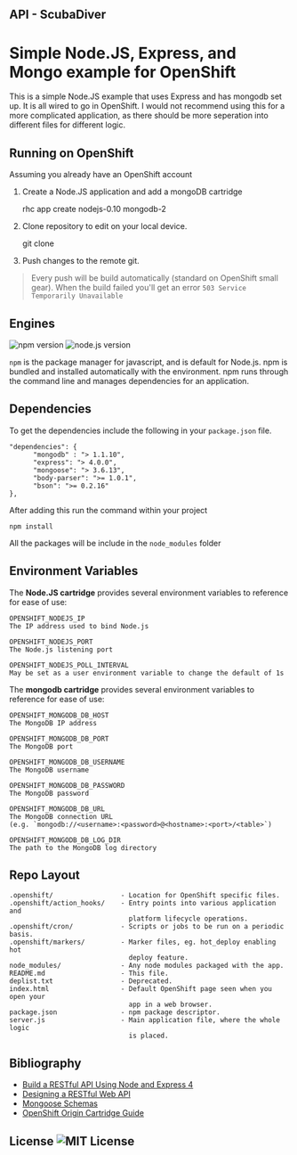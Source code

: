
API - ScubaDiver
----------------

Simple Node.JS, Express, and Mongo example for OpenShift
=========================================================

This is a simple Node.JS example that uses Express and has mongodb set up. It is all wired to go in OpenShift.
I would not recommend using this for a more complicated application, as there should be more seperation into different files for different logic.


Running on OpenShift
--------------------

Assuming you already have an OpenShift account

1) Create a Node.JS application and add a mongoDB cartridge

	rhc app create <your app name> nodejs-0.10 mongodb-2 

2) Clone repository to edit on your local device.

	git clone <link to repo>

3) Push changes to the remote git. 

> Every push will be build automatically (standard on OpenShift small gear). When the build failed you'll get an error `503 Service Temporarily Unavailable`


Engines
-----------

![npm version](https://img.shields.io/npm/v/npm.svg) ![node.js version](https://img.shields.io/node/v/gh-badges.svg)

`npm` is the package manager for javascript, and is default for Node.js. npm is bundled and installed automatically with the environment. npm runs through the command line and manages dependencies for an application.

Dependencies
-------------------

To get the dependencies include the following in your `package.json` file.

    "dependencies": {
          "mongodb" : "> 1.1.10",
          "express": "> 4.0.0",
          "mongoose": "> 3.6.13",
          "body-parser": ">= 1.0.1",
          "bson": ">= 0.2.16" 
    },

After adding this run the command within your project

    npm install

All the packages will be include in the `node_modules` folder

Environment Variables
--------

The **Node.JS cartridge** provides several environment variables to reference for ease of use:

    OPENSHIFT_NODEJS_IP
    The IP address used to bind Node.js
 
    OPENSHIFT_NODEJS_PORT 
    The Node.js listening port
 
    OPENSHIFT_NODEJS_POLL_INTERVAL 
    May be set as a user environment variable to change the default of 1s


The **mongodb cartridge** provides several environment variables to reference for ease of use:

    OPENSHIFT_MONGODB_DB_HOST 
    The MongoDB IP address
    
    OPENSHIFT_MONGODB_DB_PORT 
    The MongoDB port 
    
    OPENSHIFT_MONGODB_DB_USERNAME 
    The MongoDB username
	
    OPENSHIFT_MONGODB_DB_PASSWORD 
    The MongoDB password
	
    OPENSHIFT_MONGODB_DB_URL 
    The MongoDB connection URL 
    (e.g. `mongodb://<username>:<password>@<hostname>:<port>/<table>`)
	
    OPENSHIFT_MONGODB_DB_LOG_DIR 
    The path to the MongoDB log directory


Repo Layout
-----------

    .openshift/                 - Location for OpenShift specific files.
    .openshift/action_hooks/    - Entry points into various application and
                                  platform lifecycle operations.
    .openshift/cron/            - Scripts or jobs to be run on a periodic basis.
    .openshift/markers/         - Marker files, eg. hot_deploy enabling hot
                                  deploy feature.
    node_modules/               - Any node modules packaged with the app.
    README.md                   - This file.
    deplist.txt                 - Deprecated.
    index.html                  - Default OpenShift page seen when you open your
                                  app in a web browser.
    package.json                - npm package descriptor.
    server.js                   - Main application file, where the whole logic
                                  is placed.

Bibliography
------------

 - [Build a RESTful API Using Node and Express 4](http://scotch.io/tutorials/build-a-restful-api-using-node-and-express-4)
 - [Designing a RESTful Web API](http://scotch.io/bar-talk/designing-a-restful-web-api)
 - [Mongoose Schemas](http://mongoosejs.com/docs/guide.html)
 - [OpenShift Origin Cartridge Guide](http://www.openshift.org/documentation/oo_cartridge_guide.html)

License ![MIT License](https://img.shields.io/npm/l/express.svg)
------
